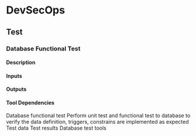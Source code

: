 # DevSecOps

## Test

### Database Functional Test

#### Description

#### Inputs

#### Outputs

#### Tool Dependencies

Database
functional test
Perform unit test and
functional test to database to
verify the data definition,
triggers, constrains are
implemented as expected
Test data Test results Database test
tools
